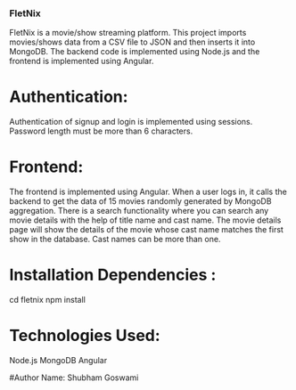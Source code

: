 ### FletNix

FletNix is a movie/show streaming platform. This project imports movies/shows data from a CSV file to JSON and then inserts it into MongoDB. The backend code is implemented using Node.js and the frontend is implemented using Angular.

# Authentication:
Authentication of signup and login is implemented using sessions. Password length must be more than 6 characters.

# Frontend:
The frontend is implemented using Angular. When a user logs in, it calls the backend to get the data of 15 movies randomly generated by MongoDB aggregation. There is a search functionality where you can search any movie details with the help of title name and cast name. The movie details page will show the details of the movie whose cast name matches the first show in the database. Cast names can be more than one.


# Installation Dependencies :
cd fletnix
npm install


# Technologies Used:
Node.js
MongoDB
Angular


#Author Name: Shubham Goswami

